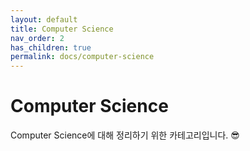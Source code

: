 ```yaml
---
layout: default
title: Computer Science
nav_order: 2
has_children: true
permalink: docs/computer-science
---
```


# Computer Science

Computer Science에 대해 정리하기 위한 카테고리입니다. 😎
